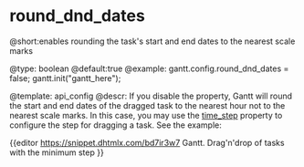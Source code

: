 round_dnd_dates
=============
@short:enables rounding the task's start and end dates to the nearest scale marks
	

@type: boolean
@default:true
@example:
gantt.config.round_dnd_dates = false;
gantt.init("gantt_here");

@template:	api_config
@descr:
If you disable the property, Gantt will round the start and end dates of the dragged task to the nearest hour not to the nearest scale marks. In this case, you may use the [time_step](api/gantt_time_step_config.md) property to configure the step for dragging a task. See the example:

{{editor	https://snippet.dhtmlx.com/bd7ir3w7	Gantt. Drag'n'drop of tasks with the minimum step 
}}




